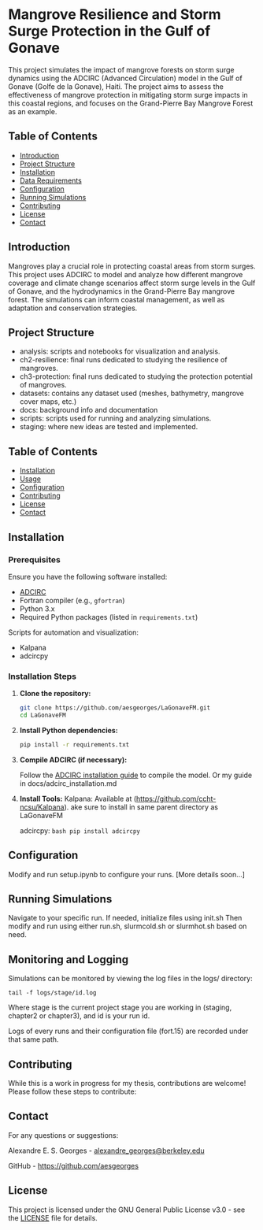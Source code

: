 # Mangrove Resilience and Storm Surge Protection in the Gulf of Gonave 

This project simulates the impact of mangrove forests on storm surge dynamics using the ADCIRC (Advanced Circulation) model in the Gulf of Gonave (Golfe de la Gonave), Haiti. The project aims to assess the effectiveness of mangrove protection in mitigating storm surge impacts in this coastal regions, and focuses on the Grand-Pierre Bay Mangrove Forest as an example. 

## Table of Contents

- [Introduction](#introduction)
- [Project Structure](#project-structure)
- [Installation](#installation)
- [Data Requirements](#data-requirements)
- [Configuration](#configuration)
- [Running Simulations](#running-simulations)
- [Contributing](#contributing)
- [License](#license)
- [Contact](#contact)

## Introduction

Mangroves play a crucial role in protecting coastal areas from storm surges. This project uses ADCIRC to model and analyze how different mangrove coverage and climate change scenarios affect storm surge levels in the Gulf of Gonave, and the hydrodynamics in the Grand-Pierre Bay mangrove forest. The simulations can inform coastal management, as well as adaptation and conservation strategies.

## Project Structure

- analysis: scripts and notebooks for visualization and analysis.
- ch2-resilience: final runs dedicated to studying the resilience of mangroves.
- ch3-protection: final runs dedicated to studying the protection potential of mangroves.
- datasets: contains any dataset used (meshes, bathymetry, mangrove cover maps, etc.)
- docs: background info and documentation
- scripts: scripts used for running and analyzing simulations.
- staging: where new ideas are tested and implemented.

## Table of Contents

- [Installation](#installation)
- [Usage](#usage)
- [Configuration](#configuration)
- [Contributing](#contributing)
- [License](#license)
- [Contact](#contact)

## Installation

### Prerequisites

Ensure you have the following software installed:

- [ADCIRC](https://adcirc.org/)
- Fortran compiler (e.g., `gfortran`)
- Python 3.x
- Required Python packages (listed in `requirements.txt`)

Scripts for automation and visualization:
- Kalpana 
- adcircpy

### Installation Steps

1. **Clone the repository:**

    ```bash
    git clone https://github.com/aesgeorges/LaGonaveFM.git
    cd LaGonaveFM
    ```

2. **Install Python dependencies:**

    ```bash
    pip install -r requirements.txt
    ```

3. **Compile ADCIRC (if necessary):**

    Follow the [ADCIRC installation guide](https://adcirc.org/installation/) to compile the model. Or my guide in docs/adcirc_installation.md

4. **Install Tools:**
    Kalpana: Available at (https://github.com/ccht-ncsu/Kalpana).
    ake sure to install in same parent directory as LaGonaveFM

    adcircpy: ```bash pip install adcircpy```

## Configuration

Modify and run setup.ipynb to configure your runs. 
[More details soon...]

## Running Simulations

Navigate to your specific run. If needed, initialize files using init.sh
Then modify and run using either run.sh, slurmcold.sh or slurmhot.sh based on need.

## Monitoring and Logging
Simulations can be monitored by viewing the log files in the logs/ directory:

    tail -f logs/stage/id.log

Where stage is the current project stage you are working in (staging, chapter2 or chapter3), and id is your run id. 

Logs of every runs and their configuration file (fort.15) are recorded under that same path. 

## Contributing

While this is a work in progress for my thesis, contributions are welcome! Please follow these steps to contribute:


## Contact
For any questions or suggestions:

Alexandre E. S. Georges - alexandre_georges@berkeley.edu

GitHub - https://github.com/aesgeorges


## License

This project is licensed under the GNU General Public License v3.0 - see the [LICENSE](LICENSE) file for details.
